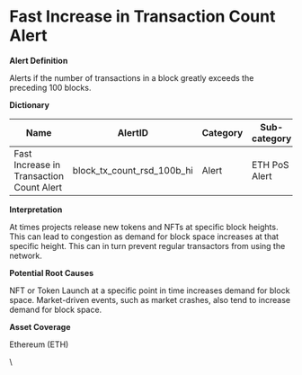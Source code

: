 # Fast Increase in Transaction Count Alert

**Alert Definition**

Alerts if the number of transactions in a block greatly exceeds the preceding 100 blocks.&#x20;

**Dictionary**

| Name                                     | AlertID                         | Category | Sub-category  | Type | Unit        | Interval |
| ---------------------------------------- | ------------------------------- | -------- | ------------- | ---- | ----------- | -------- |
| Fast Increase in Transaction Count Alert | block\_tx\_count\_rsd\_100b\_hi | Alert    | ETH PoS Alert | Sum  | Transaction | Ad hoc   |

**Interpretation**

At times projects release new tokens and NFTs at specific block heights. This can lead to congestion as demand for block space increases at that specific height. This can in turn prevent regular transactors from using the network.

**Potential Root Causes**

NFT or Token Launch at a specific point in time increases demand for block space. Market-driven events, such as market crashes, also tend to increase demand for block space.

**Asset Coverage**

Ethereum (ETH)

\
